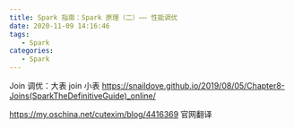 ```yaml
---
title: Spark 指南：Spark 原理（二）—— 性能调优
date: 2020-11-09 14:16:46
tags: 
   - Spark
categories: 
   - Spark
---
```




Join 调优：大表 join 小表 https://snaildove.github.io/2019/08/05/Chapter8-Joins(SparkTheDefinitiveGuide)_online/



https://my.oschina.net/cutexim/blog/4416369 官网翻译